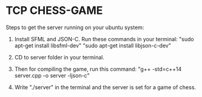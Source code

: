 # TCP CHESS-GAME

Steps to get the server running on your ubuntu system:

1. Install SFML and JSON-C. Run these commands in your terminal:
   "sudo apt-get install libsfml-dev"
   "sudo apt-get install libjson-c-dev"

2. CD to server folder in your terminal.

3. Then for compiling the game, run this command:
   "g++ -std=c++14 server.cpp -o server -ljson-c"

4. Write "./server" in the terminal and the server is set for a game of chess.
